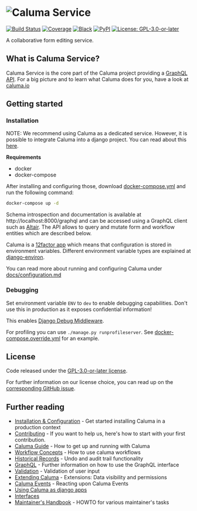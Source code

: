 # ![Caluma Service](https://user-images.githubusercontent.com/6150577/60805422-51b1bf80-a180-11e9-9ae5-c794249c7a98.png)

[![Build Status](https://github.com/projectcaluma/caluma/workflows/Tests/badge.svg)](https://github.com/projectcaluma/caluma/actions?query=workflow%3ATests)
[![Coverage](https://img.shields.io/badge/coverage-100%25-brightgreen.svg)](https://github.com/projectcaluma/caluma/blob/master/setup.cfg#L57)
[![Black](https://img.shields.io/badge/code%20style-black-000000.svg)](https://github.com/python/black)
[![PyPI](https://img.shields.io/pypi/v/caluma)](https://pypi.org/project/caluma/)
[![License: GPL-3.0-or-later](https://img.shields.io/github/license/projectcaluma/caluma)](https://spdx.org/licenses/GPL-3.0-or-later.html)

A collaborative form editing service.

## What is Caluma Service?

Caluma Service is the core part of the Caluma project providing a
[GraphQL API](https://graphql.org/). For a big picture and to learn what Caluma
does for you, have a look at [caluma.io](https://caluma.io)

## Getting started

### Installation

NOTE: We recommend using Caluma as a dedicated service. However, it is possible to integrate
Caluma into a django project. You can read about this [here](docs/django-apps.md).

**Requirements**

- docker
- docker-compose

After installing and configuring those, download [docker-compose.yml](https://github.com/projectcaluma/caluma/blob/master/docker-compose.yml) and run the following command:

```bash
docker-compose up -d
```
Schema introspection and documentation is available at http://localhost:8000/graphql and can be accessed using a GraphQL client such as [Altair](https://altair.sirmuel.design/). The API allows to query and mutate form and workflow entities which are described below.

Caluma is a [12factor app](https://12factor.net/) which
means that configuration is stored in environment variables.
Different environment variable types are explained at
[django-environ](https://github.com/joke2k/django-environ#supported-types).

You can read more about running and configuring Caluma under
[docs/configuration.md](docs/configuration.md)

### Debugging

Set environment variable `ENV` to `dev` to enable debugging capabilities. Don't use this in production as it exposes confidential information!

This enables [Django Debug Middleware](https://docs.graphene-python.org/projects/django/en/latest/debug/).

For profiling you can use `./manage.py runprofileserver`. See [docker-compose.override.yml](docker-compose.override.yml) for
an example.

## License

Code released under the [GPL-3.0-or-later license](LICENSE).

For further information on our license choice, you can read up on the [corresponding GitHub issue](https://github.com/projectcaluma/caluma/issues/751#issuecomment-547974930).

## Further reading

- [Installation & Configuration](docs/configuration.md) - Get started installing
  Caluma in a production context
- [Contributing](CONTRIBUTING.md) - If you want to help us, here's
  how to start with your first contribution.
- [Caluma Guide](docs/guide.md) - How to get up and running with Caluma
- [Workflow Concepts](docs/workflow-concepts.md) - How to use caluma workflows
- [Historical Records](docs/historical-records.md) - Undo and audit trail
  functionality
- [GraphQL](docs/graphql.md) - Further information on how to use the GraphQL
  interface
- [Validation](docs/validation.md) - Validation of user input
- [Extending Caluma](docs/extending.md) - Extensions: Data visibility and
  permissions
- [Caluma Events](docs/events.md) - Reacting upon Caluma Events
- [Using Caluma as django apps](docs/django-apps.md)
- [Interfaces](docs/interfaces.md)
- [Maintainer's Handbook](docs/maintainers.md) - HOWTO for various maintainer's
  tasks
